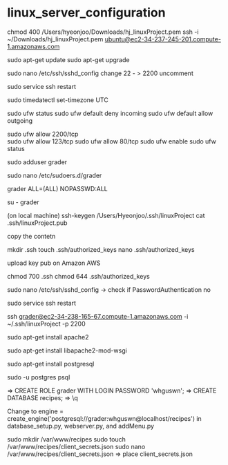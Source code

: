 # linux_server_configuration

chmod 400 /Users/hyeonjoo/Downloads/hj_linuxProject.pem
ssh -i ~/Downloads/hj_linuxProject.pem ubuntu@ec2-34-237-245-201.compute-1.amazonaws.com

sudo apt-get update
sudo apt-get upgrade

sudo nano /etc/ssh/sshd_config
change 22 - > 2200
uncomment

sudo service ssh restart

sudo timedatectl set-timezone UTC

sudo ufw status
sudo ufw default deny incoming
sudo ufw default allow outgoing

sudo ufw allow 2200/tcp  
sudo ufw allow 123/tcp
sudo ufw allow 80/tcp
sudo ufw enable
sudo ufw status


sudo adduser grader

sudo nano /etc/sudoers.d/grader

grader ALL=(ALL) NOPASSWD:ALL


su - grader

(on local machine)
ssh-keygen
/Users/Hyeonjoo/.ssh/linuxProject
cat .ssh/linuxProject.pub

copy the contetn



mkdir .ssh
touch .ssh/authorized_keys
nano .ssh/authorized_keys

upload key pub on Amazon AWS


chmod 700 .ssh
chmod 644 .ssh/authorized_keys

sudo nano /etc/ssh/sshd_config
-> check if PasswordAuthentication no

sudo service ssh restart

ssh grader@ec2-34-238-165-67.compute-1.amazonaws.com -i ~/.ssh/linuxProject -p 2200



sudo apt-get install apache2

sudo apt-get install libapache2-mod-wsgi

sudo apt-get install postgresql

sudo -u postgres psql

=> CREATE ROLE grader WITH LOGIN PASSWORD 'whguswn';
=> CREATE DATABASE recipes;
=> \q

Change to 
engine = create_engine('postgresql://grader:whguswn@localhost/recipes')
in database_setup.py, webserver.py, and addMenu.py

sudo mkdir /var/www/recipes
sudo touch /var/www/recipes/client_secrets.json
sudo nano /var/www/recipes/client_secrets.json
=> place client_secrets.json








